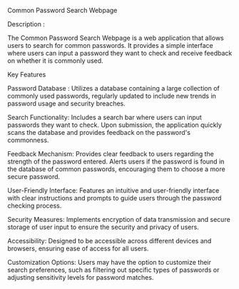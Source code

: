 Common Password Search Webpage

Description :

The Common Password Search Webpage is a web application that allows users to search for common passwords. It provides a simple interface where users can input a password they want to check and receive feedback on whether it is commonly used.

Key Features

Password Database : Utilizes a database containing a large collection of commonly used passwords, regularly updated to include new trends in password usage and security breaches.

Search Functionality: Includes a search bar where users can input passwords they want to check. Upon submission, the application quickly scans the database and provides feedback on the password's commonness.

Feedback Mechanism: Provides clear feedback to users regarding the strength of the password entered. Alerts users if the password is found in the database of common passwords, encouraging them to choose a more secure password.

User-Friendly Interface: Features an intuitive and user-friendly interface with clear instructions and prompts to guide users through the password checking process.

Security Measures: Implements encryption of data transmission and secure storage of user input to ensure the security and privacy of users.

Accessibility: Designed to be accessible across different devices and browsers, ensuring ease of access for all users.

Customization Options: Users may have the option to customize their search preferences, such as filtering out specific types of passwords or adjusting sensitivity levels for password matches.
